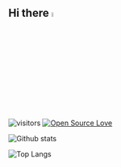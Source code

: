 ## Hi there <a href="https://www.gautamkrishnar.com/"><img src="https://media.giphy.com/media/hvRJCLFzcasrR4ia7z/giphy.gif" width="5%"></a>

![visitors](https://visitor-badge.laobi.icu/badge?page_id=nragland37.nragland37)
[![Open Source Love](https://badges.frapsoft.com/os/v1/open-source.svg?v=102)](https://github.com/ellerbrock/open-source-badge/)

![Github stats](https://github-readme-stats-i6qf-guerraps-projects.vercel.app/api?username=nragland37&theme=calm&&show_icons=true)

![Top Langs](https://github-readme-stats.vercel.app/api/top-langs/?username=nragland37&layout=compact&theme=calm)

<!--
```python
class Computer_Science:
    def __init__(self):
        self.name = "Nicholas Ragland"
        self.roles = [
            "Software Engineer",
            "Data Analyst",
            "Cybersecurity Enthusiast"
        ]
        self.degrees = [
            "BS, Computer Science, Emphasis in Cybersecurity",
            "Minor in Data Analytics",
        ]
        self.language_spoken = ["en_US"]

    def say_hi(self):
        print("Thanks for dropping by, hope you find some of my work interesting.")

me = Computer_Science()
me.say_hi()
```
-->

<!--
**nragland37/nragland37** is a ✨ _special_ ✨ repository because its `README.md` (this file) appears on your GitHub profile.

Here are some ideas to get you started:

- 🔭 I’m currently working on ...
- 🌱 I’m currently learning ...
- 👯 I’m looking to collaborate on ...
- 🤔 I’m looking for help with ...
- 💬 Ask me about ...
- 📫 How to reach me: ...
- 😄 Pronouns: ...
- ⚡ Fun fact: ...
-->
